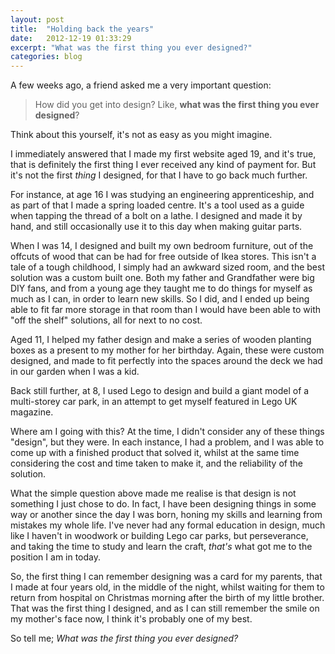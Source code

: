 ```yaml
---
layout: post
title:  "Holding back the years"
date:   2012-12-19 01:33:29
excerpt: "What was the first thing you ever designed?"
categories: blog
---
```


A few weeks ago, a friend asked me a very important question: 

> How did you get into design? Like, **what was the first thing you ever designed**?

Think about this yourself, it's not as easy as you might imagine.

I immediately answered that I made my first website aged 19, and it's true, that is definitely the first thing I ever received any kind of payment for. But it's not the first *thing* I designed, for that I have to go back much further.

For instance, at age 16 I was studying an engineering apprenticeship, and as part of that I made a spring loaded centre. It's a tool used as a guide when tapping the thread of a bolt on a lathe. I designed and made it by hand, and still occasionally use it to this day when making guitar parts.

When I was 14, I designed and built my own bedroom furniture, out of the offcuts of wood that can be had for free outside of Ikea stores. This isn't a tale of a tough childhood, I simply had an awkward sized room, and the best solution was a custom built one. Both my father and Grandfather were big DIY fans, and from a young age they taught me to do things for myself as much as I can, in order to learn new skills. So I did, and I ended up being able to fit far more storage in that room than I would have been able to with "off the shelf" solutions, all for next to no cost.

Aged 11, I helped my father design and make a series of wooden planting boxes as a present to my mother for her birthday. Again, these were custom designed, and made to fit perfectly into the spaces around the deck we had in our garden when I was a kid.

Back still further, at 8, I used Lego to design and build a giant model of a multi-storey car park, in an attempt to get myself featured in Lego UK magazine.

Where am I going with this? At the time, I didn't consider any of these things "design", but they were. In each instance, I had a problem, and I was able to come up with a finished product that solved it, whilst at the same time considering the cost and time taken to make it, and the reliability of the solution.

What the simple question above made me realise is that design is not something I just chose to do. In fact, I have been designing things in some way or another since the day I was born, honing my skills and learning from mistakes my whole life. I've never had any formal education in design, much like I haven't in woodwork or building Lego car parks, but perseverance, and taking the time to study and learn the craft, *that's* what got me to the position I am in today.

So, the first thing I can remember designing was a card for my parents, that I made at four years old, in the middle of the night, whilst waiting for them to return from hospital on Christmas morning after the birth of my little brother. That was the first thing I designed, and as I can still remember the smile on my mother's face now, I think it's probably one of my best.

So tell me; *What was the first thing you ever designed?*